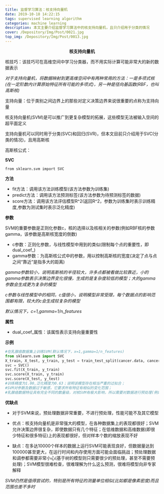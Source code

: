```yaml
---
title: 监督学习算法：核支持向量机
date: 2019-10-18 14:22:15
tags: supervised learning algorithm
categories: machine learning
description: 本文主要介绍监督学习算法中的核支持向量机，且只介绍用于分类的情况
cover: /Depository/Img/Post/0021.jpg
top_img: /Depository/Img/Post/0013.jpg
---
```


**<center>核支持向量机</center>**


核技巧：该技巧可在高维空间中学习分类器，而不用实际计算可能非常大的新的数据表示

*对于支持向量机，将数据映射到更高维空间中有两种常用的方法：一是多项式核(在一定阶数内计算原始特征所有可能的多项式)，另一种是径向基函数(RBF，也叫高斯核)*

支持向量：位于类别之间边界上的那些对定义决策边界来说很重要的点称为支持向量

核支持向量机(SVM)是可以推广到更复杂模型的拓展，这些模型无法被输入空间的超平面定义

支持向量机可以同时用于分类(SVC)和回归(SVR)，但本文目前只介绍用于SVC(分类的情况)，且用高斯核

高斯核公式：

**SVC**

`from sklearn.svm import SVC`

**方法**

* fit方法：调用该方法训练模型(该方法参数为训练集)
* predict方法：调用该方法预测标签(该方法参数为待预测标签的数据)
* score方法：调用该方法评估模型R^2(返回R^2，参数为训练集时表示训练精度,参数为测试集时表示泛化精度)

**参数**

SVM的重要参数是正则化参数c，核的选择以及核相关的参数(例如RBF核的参数gamma，该参数是高斯核宽度的倒数)

* c参数：正则化参数，与线性模型中用到的类似(限制每个点的重要性，即dual_coef_)
* gamma参数：为高斯核公式中的参数，用以控制高斯核的宽度(决定了点与点之间“靠近”是指多大的距离)

*gamma参数较小，说明高斯核的半径较大，许多点都被看做比较靠近，小的gamma参数表示决策边界变化很慢，生成的是复杂度较低的模型；大的gamma参数会生成更为复杂的模型*

*c参数与线性模型中的相同，c值很小，说明模型非常受限，每个数据点的影响范围都有限，较大的c会生成较复杂的模型*

*默认情况下，c=1,gamma=1/n_features*

**属性**

* dual_coef_属性：该属性表示支持向量重要性

**示例**

```python
#在乳腺癌数据集上训练SVM(默认情况下，x=1,gamma=1/n_features)
from sklearn.svm import SVC
X_train, X_test, y_train, y_test = train_test_split(cancer.data, cancer.target, random_state=0)
svc = SVC()
svc.fit(X_train, y_train)
svc.score(X_train, y_train)
svc.score(X_test, y_test)
#训练精度为1.00,泛化精度为0.63；说明该模型存在相当严重的过拟合；
#SVM对参数及数据过于敏感，它要求所有特征有相似的变化范围；
#乳腺癌数据特征具有完全不同的数量级，对核SVM有极大影响，所以需要对数据进行预处理(例如数据缩放)
```

**优缺点**

* 对于SVM来说，预处理数据非常重要，不进行预处理，性能可能不及其它模型

* 优点：核支持向量机是非常强大的模型，在各种数据集上的表现都很好；SVM允许决策边界很复杂，即使数据只有几个特征；在低维数据和高维数据(即很少特征和很多特征)上的表现都很好，但对样本个数的缩放表现不好
* 缺点：在多达10000个样本的数据上运行SVM可能表现良好，但数据量达到100000甚至更大，在运行时间和内存使用方面可能会面临挑战；预处理数据和调参都需要非常小心(基于树的模型则只需要很少的预处理，甚至不需要预处理)；SVM模型很难检查，很难理解为什么这么预测，很难将模型向非专家解释

*SVM仍然是值得尝试的，特别是所有特征的测量单位相似(比如都是像素密度)而且范围也差不多时*